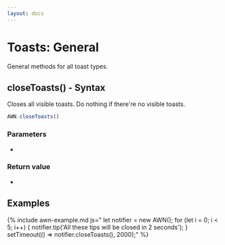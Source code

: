 ```yaml
---
layout: docs
---
```


# Toasts: General
General methods for all toast types.


## closeToasts() - Syntax  
Closes all visible toasts. Do nothing if there're no visible toasts.
```javascript
AWN.closeToasts()
```
### Parameters
-

### Return value
-


## Examples

{% include awn-example.md js="
  let notifier = new AWN();
  for (let i = 0; i < 5; i++) {
    notifier.tip('All these tips will be closed in 2 seconds');
  }
  setTimeout(() => notifier.closeToasts(), 2000);"  %}
